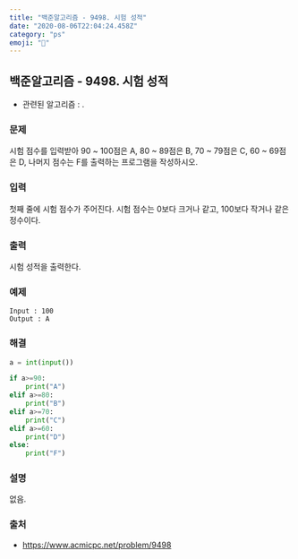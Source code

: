 ```yaml
---
title: "백준알고리즘 - 9498. 시험 성적"
date: "2020-08-06T22:04:24.458Z"
category: "ps"
emoji: "💯"
---
```


## 백준알고리즘 - 9498. 시험 성적

- 관련된 알고리즘 : .

### 문제

시험 점수를 입력받아 90 ~ 100점은 A, 80 ~ 89점은 B, 70 ~ 79점은 C, 60 ~ 69점은 D, 나머지 점수는 F를 출력하는 프로그램을 작성하시오.

### 입력

첫째 줄에 시험 점수가 주어진다. 시험 점수는 0보다 크거나 같고, 100보다 작거나 같은 정수이다.

### 출력

시험 성적을 출력한다.

### 예제

```
Input : 100
Output : A
```

### 해결 

```python
a = int(input())

if a>=90:
    print("A")
elif a>=80:
    print("B")
elif a>=70:
    print("C")
elif a>=60:
    print("D")
else:
    print("F")
```

### 설명

없음.

### 출처

- https://www.acmicpc.net/problem/9498
